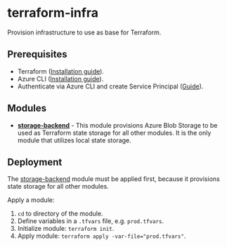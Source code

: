# terraform-infra

Provision infrastructure to use as base for Terraform.

## Prerequisites

- Terraform ([Installation guide](https://developer.hashicorp.com/terraform/tutorials/azure-get-started/install-cli)).
- Azure CLI ([Installation guide](https://learn.microsoft.com/en-us/cli/azure/install-azure-cli)).
- Authenticate via Azure CLI and create Service Principal ([Guide](https://developer.hashicorp.com/terraform/tutorials/azure-get-started/azure-build)).

## Modules

- **[storage-backend](./storage-backend/README.md)** - This module provisions Azure Blob Storage to be used as Terraform state storage for all other modules. It is the only module that utilizes local state storage.

## Deployment

The [storage-backend](./storage-backend/main.tf) module must be applied first, because it provisions state storage for all other modules.

Apply a module:

1. `cd` to directory of the module.
2. Define variables in a `.tfvars` file, e.g. `prod.tfvars`.
3. Initialize module: `terraform init`.
4. Apply module: `terraform apply -var-file="prod.tfvars"`.
